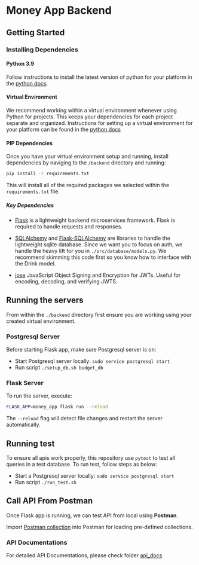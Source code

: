 # Money App Backend

## Getting Started

### Installing Dependencies

#### Python 3.9

Follow instructions to install the latest version of python for your platform in the [python docs](https://docs.python.org/3/using/unix.html#getting-and-installing-the-latest-version-of-python).

#### Virtual Environment

We recommend working within a virtual environment whenever using Python for projects. This keeps your dependencies for each project separate and organized. Instructions for setting up a virtual environment for your platform can be found in the [python docs](https://packaging.python.org/guides/installing-using-pip-and-virtual-environments/)

#### PIP Dependencies

Once you have your virtual environment setup and running, install dependencies by naviging to the `/backend` directory and running:

```bash
pip install -r requirements.txt
```

This will install all of the required packages we selected within the `requirements.txt` file.

##### Key Dependencies

- [Flask](http://flask.pocoo.org/) is a lightweight backend microservices framework. Flask is required to handle requests and responses.

- [SQLAlchemy](https://www.sqlalchemy.org/) and [Flask-SQLAlchemy](https://flask-sqlalchemy.palletsprojects.com/en/2.x/) are libraries to handle the lightweight sqlite database. Since we want you to focus on auth, we handle the heavy lift for you in `./src/database/models.py`. We recommend skimming this code first so you know how to interface with the Drink model.

- [jose](https://python-jose.readthedocs.io/en/latest/) JavaScript Object Signing and Encryption for JWTs. Useful for encoding, decoding, and verifying JWTS.

## Running the servers

From within the `./backend` directory first ensure you are working using your created virtual environment.

### Postgresql Server
Before starting Flask app, make sure Postgresql server is on:
- Start Postgresql server locally: `sudo service postgresql start`
- Run script `./setup_db.sh budget_db`


### Flask Server

To run the server, execute:

```bash
FLASK_APP=money_app flask run --reload
```

The `--reload` flag will detect file changes and restart the server automatically.

## Running test

To ensure all apis work properly, this repository use `pytest` to test all queries in a test database. To run test, follow steps as below:
- Start a Postgresql server locally: `sudo service postgresql start`
- Run script `./run_test.sh`


## Call API From Postman
Once Flask app is running, we can test API from local using **Postman**. 

Import [Postman collection](./Udacity_Capstone_Fullstack.postman_collection.json) into Postman for loading pre-defined collections.

### API Documentations

For detailed API Documentations, please check folder [api_docs](./api_docs)
